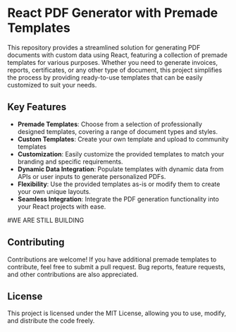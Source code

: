 # React PDF Generator with Premade Templates

This repository provides a streamlined solution for generating PDF documents with custom data using React, featuring a collection of premade templates for various purposes. Whether you need to generate invoices, reports, certificates, or any other type of document, this project simplifies the process by providing ready-to-use templates that can be easily customized to suit your needs.

## Key Features
- **Premade Templates**: Choose from a selection of professionally designed templates, covering a range of document types and styles.
- **Custom Templates**: Create your own template and upload to community templates
- **Customization**: Easily customize the provided templates to match your branding and specific requirements.
- **Dynamic Data Integration**: Populate templates with dynamic data from APIs or user inputs to generate personalized PDFs.
- **Flexibility**: Use the provided templates as-is or modify them to create your own unique layouts.
- **Seamless Integration**: Integrate the PDF generation functionality into your React projects with ease.

#WE ARE STILL BUILDING

## Contributing
Contributions are welcome! If you have additional premade templates to contribute, feel free to submit a pull request. Bug reports, feature requests, and other contributions are also appreciated.

## License
This project is licensed under the MIT License, allowing you to use, modify, and distribute the code freely.
